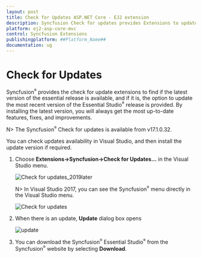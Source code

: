 ```yaml
---
layout: post
title: Check for Updates ASP.NET Core - EJ2 extension
description: Syncfusion Check for updates provides Extensions to update the most recent version of the Essential Studio release.
platform: ej2-asp-core-mvc
control: Syncfusion Extensions
publishingplatform: ##Platform_Name##
documentation: ug
---
```


# Check for Updates

Syncfusion<sup style="font-size:70%">&reg;</sup> provides the check for update extensions to find if the latest version of the essential release is available, and if it is, the option to update the most recent version of the Essential Studio<sup style="font-size:70%">&reg;</sup> release is provided. By installing the latest version, you will always get the most up-to-date features, fixes, and improvements.

N> The Syncfusion<sup style="font-size:70%">&reg;</sup> Check for updates is available from v17.1.0.32.

You can check updates availability in Visual Studio, and then install the update version if required.

1. Choose **Extensions->Syncfusion->Check for Updates…** in the Visual Studio menu.

    ![Check for updates_2019later](images/check-for-updates_latest.png)

    N> In Visual Studio 2017, you can see the Syncfusion<sup style="font-size:70%">&reg;</sup> menu directly in the Visual Studio menu.

    ![Check for updates](images/check-for-updates.png)

2. When there is an update, **Update** dialog box opens

    ![update](images/update.png)

3. You can download the Syncfusion<sup style="font-size:70%">&reg;</sup> Essential Studio<sup style="font-size:70%">&reg;</sup> from the Syncfusion<sup style="font-size:70%">&reg;</sup> website by selecting **Download**.